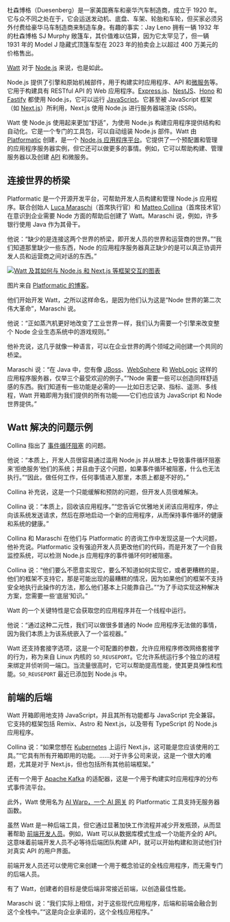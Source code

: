 杜森博格（Duesenberg）是一家美国赛车和豪华汽车制造商，成立于 1920 年。它与众不同之处在于，它会运送发动机、底盘、车架、轮胎和车轮，但买家必须另外付费给豪华马车制造商来制造车身。有趣的事实：Jay Leno 拥有一辆 1932 年的杜森博格 SJ Murphy 敞篷车，其价值难以估算，因为它太罕见了，但一辆 1931 年的 Model J 隐藏式顶篷车型在 2023 年的拍卖会上以超过 400 万美元的价格售出。

[Watt](https://docs.platformatic.dev/docs/getting-started/quick-start-watt) 对于 [Node.js](https://thenewstack.io/node-js-24-your-next-big-frontend-upgrade/) 来说，也是如此。

Node.js 提供了引擎和原始机械部件，用于构建实时应用程序、API 和[微服务](https://thenewstack.io/introduction-to-microservices/)等。它用于构建具有 RESTful API 的 Web 应用程序。[Express.js](https://thenewstack.io/a-showdown-between-express-js-and-fastify-web-app-frameworks/)、[NestJS](https://thenewstack.io/configure-microservices-in-nestjs-a-beginners-guide/)、[Hono](https://thenewstack.io/hono-shows-the-way-for-microframeworks-in-a-post-react-world/) 和 [Fastify](https://thenewstack.io/introducing-fastify-speedy-node-js-web-framework/) 都使用 Node.js，它可以运行 [JavaScript](https://thenewstack.io/introduction-to-javascript/)。它甚至被 JavaScript 框架（如 [Next.js](https://thenewstack.io/next-js-react-router-tanstack-when-to-use-each/)）所利用，Next.js 使用 Node.js 进行服务器端渲染 (SSR)。

Watt 使 Node.js 使用起来更加“舒适”，为使用 Node.js 构建应用程序提供结构和自动化。它是一个专门的工具包，可以自动组装 Node.js 部件。Watt 由 [Platformatic](https://docs.platformatic.dev/) 创建，是一个 [Node.js 应用程序平台](https://blog.platformatic.dev/introducing-the-node-application-platform)。它提供了一个预配置和管理的应用程序服务器实例，但它还可以做更多的事情。例如，它可以帮助构建、管理服务器以及创建 [API](https://thenewstack.io/generative-ai-creates-apis-faster-than-teams-can-secure-them/) 和微服务。

## 连接世界的桥梁

Platformatic 是一个开源开发平台，可帮助开发人员构建和管理 Node.js 应用程序。联合创始人 [Luca Maraschi](https://www.linkedin.com/in/lucamaraschi/?originalSubdomain=ca)（首席执行官）和 [Matteo Collina](https://www.linkedin.com/in/matteocollina/?originalSubdomain=it)（首席技术官）在意识到企业需要 Node 方面的帮助后创建了 Watt。Maraschi 说，例如，许多银行使用 Java 作为其骨干。

他说：“缺少的是连接这两个世界的桥梁，即开发人员的世界和运营商的世界。”“我们知道那里缺少一些东西，Node 的应用程序服务器真正缺少的是可以真正协调开发人员和运营商之间对话的东西。”

[![Watt 及其如何与 Node.js 和 Next.js 等框架交互的图表](https://cdn.thenewstack.io/media/2025/08/1a45e74a-watt.jpg)](https://cdn.thenewstack.io/media/2025/08/1a45e74a-watt.jpg)

图片来自 [Platformatic 的博客](https://blog.platformatic.dev/introducing-the-node-application-platform)。

他们开始开发 Watt，之所以这样命名，是因为他们认为这是“Node 世界的第二次伟大革命”，Maraschi 说。

他说：“正如蒸汽机更好地改变了工业世界一样，我们认为需要一个引擎来改变整个 Node 企业生态系统中的游戏规则。”

他补充说，这几乎就像一种语言，可以在企业世界的两个领域之间创建一个共同的桥梁。

Maraschi 说：“在 Java 中，您有像 [JBoss](https://thenewstack.io/red-hat-jboss-data-grid-not-just-storing-java-objects-anymore/)、[WebSphere](https://www.ibm.com/products/websphere-application-server) 和 [WebLogic](https://www.oracle.com/java/weblogic/) 这样的应用程序服务器，仅举三个最受欢迎的例子。”“Node 需要一些可以创造同样舒适感的东西。我们知道有一些功能是必需的——比如日志记录、指标、遥测、多线程，Watt 开箱即用为我们提供的所有功能——它们也应该为 JavaScript 和 Node 世界提供。”

## Watt 解决的问题示例

Collina 指出了 [事件循环阻塞](https://nodejs.org/en/learn/asynchronous-work/dont-block-the-event-loop) 的问题。

他说：“本质上，开发人员很容易通过滥用 Node.js 并从根本上导致事件循环阻塞来‘拒绝服务’他们的系统；并且由于这个问题，如果事件循环被阻塞，什么也无法执行。”“因此，做任何工作，任何事情进入那里，本质上都是不好的。”

Collina 补充说，这是一个只能缓解和预防的问题，但开发人员很难解决。

Collina 说：“本质上，回收该应用程序。”“您告诉它优雅地关闭该应用程序，停止向该系统发送请求，然后在原地启动一个新的应用程序，从而保持事件循环的健康和系统的健康。”

Collina 和 Maraschi 在他们与 Platformatic 的咨询工作中发现这是一个大问题，他补充说。Platformatic 没有强迫开发人员更改他们的代码，而是开发了一个自我监控系统，可以检测 Node.js 应用程序的事件循环何时被阻塞。

Collina 说：“他们要么不愿意实现它，要么不知道如何实现它，或者更糟糕的是，他们的框架不支持它，那是可能出现的最糟糕的情况，因为如果他们的框架不支持安全地执行此操作的方法，那么他们基本上只能靠自己。”“为了手动实现这种解决方案，您需要一些‘底层’知识。”

Watt 的一个关键特性是它会获取您的应用程序并在一个线程中运行。

他说：“通过这种二元性，我们可以做很多普通的 Node 应用程序无法做的事情，因为我们本质上为该系统嵌入了一个监视器。”

Watt 还支持套接字选项，这是一个可配置的参数，允许应用程序修改网络套接字的行为，称为来自 Linux 内核的 `SO_REUSEPORT`。它允许系统运行多个独立的进程来绑定并侦听同一端口。当流量很高时，它可以帮助提高性能，使其更具弹性和性能。`SO_REUSEPORT` 最近已添加到 Node.js 中。

## 前端的后端

Watt 开箱即用地支持 JavaScript，并且其所有功能都与 JavaScript 完全兼容。它支持的框架包括 Remix、Astro 和 Next.js，以及带有 TypeScript 的 Node.js 应用程序。

Collina 说：“如果您想在 [Kubernetes](https://thenewstack.io/kubernetes/) 上运行 Next.js，这可能是您应该使用的工具。”“它具有所有开箱即用的功能。……对于许多公司来说，这是一个很大的难题，尤其是对于 Next.js，但也包括所有其他前端框架。”

还有一个用于 [Apache Kafka](https://thenewstack.io/the-new-look-and-feel-of-apache-kafka-4-0/) 的适配器，这是一个用于构建实时应用程序的分布式事件流平台。

此外，Watt 使用名为 [AI Warp，一个 AI 网关](https://blog.platformatic.dev/ai-warp-1-0-0) 的 Platformatic 工具支持无服务器函数。

虽然 Watt 是一种后端工具，但它通过显著加快工作流程并减少开发瓶颈，从而显著帮助 [前端开发人员](https://roadmap.sh/frontend)。例如，Watt 可以从数据库模式生成一个功能齐全的 API。这意味着前端开发人员不必等待后端团队构建 API，就可以开始构建和测试他们针对真实 API 的用户界面。

前端开发人员还可以使用它来创建一个用于概念验证的全栈应用程序，而无需专门的后端人员。

有了 Watt，创建者的目标是使后端非常接近前端，以创造最佳性能。

Maraschi 说：“我们实际上相信，对于这些现代应用程序，后端和前端会融合到这个全栈中。”“这是向企业承诺的，这个全栈应用程序。”